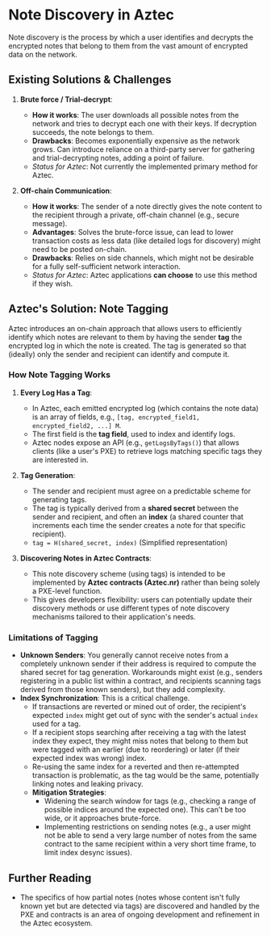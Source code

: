 # Note Discovery in Aztec

Note discovery is the process by which a user identifies and decrypts the encrypted notes that belong to them from the vast amount of encrypted data on the network.

## Existing Solutions & Challenges

1.  **Brute force / Trial-decrypt**:
    *   **How it works**: The user downloads all possible notes from the network and tries to decrypt each one with their keys. If decryption succeeds, the note belongs to them.
    *   **Drawbacks**: Becomes exponentially expensive as the network grows. Can introduce reliance on a third-party server for gathering and trial-decrypting notes, adding a point of failure.
    *   *Status for Aztec*: Not currently the implemented primary method for Aztec.

2.  **Off-chain Communication**:
    *   **How it works**: The sender of a note directly gives the note content to the recipient through a private, off-chain channel (e.g., secure message).
    *   **Advantages**: Solves the brute-force issue, can lead to lower transaction costs as less data (like detailed logs for discovery) might need to be posted on-chain.
    *   **Drawbacks**: Relies on side channels, which might not be desirable for a fully self-sufficient network interaction.
    *   *Status for Aztec*: Aztec applications **can choose** to use this method if they wish.

## Aztec's Solution: Note Tagging

Aztec introduces an on-chain approach that allows users to efficiently identify which notes are relevant to them by having the sender **tag** the encrypted log in which the note is created. The tag is generated so that (ideally) only the sender and recipient can identify and compute it.

### How Note Tagging Works

1.  **Every Log Has a Tag**:
    *   In Aztec, each emitted encrypted log (which contains the note data) is an array of fields, e.g., `[tag, encrypted_field1, encrypted_field2, ...] M`.
    *   The first field is the **tag field**, used to index and identify logs.
    *   Aztec nodes expose an API (e.g., `getLogsByTags()`) that allows clients (like a user's PXE) to retrieve logs matching specific tags they are interested in.

2.  **Tag Generation**:
    *   The sender and recipient must agree on a predictable scheme for generating tags.
    *   The tag is typically derived from a **shared secret** between the sender and recipient, and often an **index** (a shared counter that increments each time the sender creates a note for that specific recipient).
    *   `tag = H(shared_secret, index)` (Simplified representation)

3.  **Discovering Notes in Aztec Contracts**:
    *   This note discovery scheme (using tags) is intended to be implemented by **Aztec contracts (Aztec.nr)** rather than being solely a PXE-level function.
    *   This gives developers flexibility: users can potentially update their discovery methods or use different types of note discovery mechanisms tailored to their application's needs.

### Limitations of Tagging

*   **Unknown Senders**: You generally cannot receive notes from a completely unknown sender if their address is required to compute the shared secret for tag generation. Workarounds might exist (e.g., senders registering in a public list within a contract, and recipients scanning tags derived from those known senders), but they add complexity.
*   **Index Synchronization**: This is a critical challenge.
    *   If transactions are reverted or mined out of order, the recipient's expected `index` might get out of sync with the sender's actual `index` used for a tag.
    *   If a recipient stops searching after receiving a tag with the latest index they expect, they might miss notes that belong to them but were tagged with an earlier (due to reordering) or later (if their expected index was wrong) index.
    *   Re-using the same index for a reverted and then re-attempted transaction is problematic, as the tag would be the same, potentially linking notes and leaking privacy.
    *   **Mitigation Strategies**:
        *   Widening the search window for tags (e.g., checking a range of possible indices around the expected one). This can't be too wide, or it approaches brute-force.
        *   Implementing restrictions on sending notes (e.g., a user might not be able to send a very large number of notes from the same contract to the same recipient within a very short time frame, to limit index desync issues).

## Further Reading
*   The specifics of how partial notes (notes whose content isn't fully known yet but are detected via tags) are discovered and handled by the PXE and contracts is an area of ongoing development and refinement in the Aztec ecosystem. 